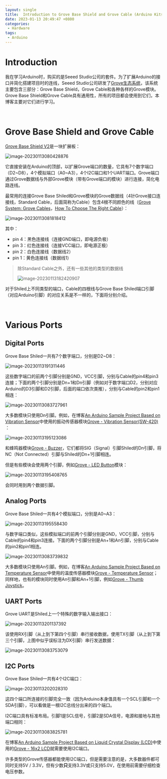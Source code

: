 ```yaml
---
layout: single
title:  Introduction to Grove Base Shield and Grove Cable (Arduino Kits)
date: 2023-01-13 20:49:47 +0800
categories: 
 - Hardware
tags:
 - Arduino
---
```


# Introduction

我在学习Arduino时，购买的是Seeed Studio公司的套件。为了扩展Arduino的接口并简化搭建项目时的连线，Seeed Studio公司研发了[Grove生态系统](https://wiki.seeedstudio.com/Grove_System/)，该系统主要包含三部分：Grove Base Shield，Grove Cable和各种各样的Grove模块。Grove Base Shield和Grove Cable具有通用性，所有的项目都会使用到它们，本博客主要对它们进行学习。

<br>

# Grove Base Shield and Grove Cable

[Grove Base Shield V2](https://wiki.seeedstudio.com/Base_Shield_V2/)是一块扩展板：

![image-20230113080428876](https://github.com/HelloWorld-1017/blog-images/blob/main/migration/DeLLLaptop/image-20230113080428876.png?raw=true)

它直接安装在Arduino的顶部，以扩展Grove端口的数量，它具有7个数字端口（D2\~D8），4个模拟端口（A0\~A3），4个I2C端口和1个UART端口。Grove端口通过Grove数据线与外部Grove模块（带有Grove端口的模块）进行连接，简化电路连线。

最常用的连接Grove Base Shiled和Grove模块的Grove数据线（4针Grove接口连接线，Standard Cable，后面简称为Cable）包含4根不同颜色的线（[Grove System: Grove Cables](https://wiki.seeedstudio.com/Grove_System/#grove-cables)，[How To Choose The Right Cable](https://wiki.seeedstudio.com/How_To_Choose_The_Right_Cable/)）：

![image-20230113081818412](https://github.com/HelloWorld-1017/blog-images/blob/main/migration/DeLLLaptop/image-20230113081818412.png?raw=true)

其中：

- pin 4：黑色连接线（连接GND端口，即电源负极）
- pin 3：红色连接线（连接VCC端口，即电源正极）
- pin 2：白色连接线（数据线2）
- pin 1：黄色连接线（数据线1）

> 除Standard Cable之外，还有一些其他的类型的数据线
>
> ![image-20230113182420907](https://github.com/HelloWorld-1017/blog-images/blob/main/migration/DeLLLaptop/image-20230113182420907.png?raw=true)

对于Shiled上不同类型的端口，Cable的四根线与Grove Base Shiled端口引脚（对应Arduino引脚）的对应关系是不一样的，下面将分别介绍。

<br>

# Various Ports 

## Digital Ports

Grove Base Shiled一共有7个数字端口，分别是D2\~D8：

![image-20230113191311446](https://github.com/HelloWorld-1017/blog-images/blob/main/migration/DeLLLaptop/image-20230113191311446.png?raw=true)

这些数字端口的前两个引脚分别是GND，VCC引脚，分别与Cable的pin4和pin3连接；下面的两个引脚分别是Dn+1和Dn引脚（例如对于数字端口D2，分别对应Arduino的D3引脚和D2引脚，后面的端口依次类推），分别与Cable的pin2和pin1相连：

![image-20230113083727961](https://github.com/HelloWorld-1017/blog-images/blob/main/migration/DeLLLaptop/image-20230113083727961.png?raw=true)

大多数模块只使用Dn引脚。例如，在博客[An Arduino Sample Project Based on Vibration Sensor](http://whatastarrynight.com/arduino/c/An-Arduino-Sample-Project-Based-on-Vibration-Sensor/)中使用的振动传感器模块[Grove - Vibration Sensor(SW-420) ](https://wiki.seeedstudio.com/Grove-Vibration_Sensor_SW-420/)：

![image-20230113195123086](https://github.com/HelloWorld-1017/blog-images/blob/main/migration/DeLLLaptop/image-20230113195123086.png?raw=true)

和蜂鸣器模块[Grove - Buzzer](https://wiki.seeedstudio.com/Grove-Buzzer/)，它们都将SIG（Signal）引脚Shiled的Dn引脚，将NC（Not Connected）引脚与Shiled的Dn+1引脚相连。

但是有些模块会使用两个引脚，例如[Grove - LED Button](https://wiki.seeedstudio.com/Grove-LED_Button/)模块：

![image-20230113195408765](https://github.com/HelloWorld-1017/blog-images/blob/main/migration/DeLLLaptop/image-20230113195408765.png?raw=true)

会同时用到两个数据引脚。

## Analog Ports

Grove Base Shiled一共有4个模拟端口，分别是A0\~A3：

![image-20230113195558430](https://github.com/HelloWorld-1017/blog-images/blob/main/migration/DeLLLaptop/image-20230113195558430.png?raw=true)

与数字端口类似，这些模拟端口的前两个引脚分别是GND，VCC引脚，分别与Cable的pin4和pin3连接。下面的两个引脚分别是An+1和An引脚，分别与Cable的pin2和pin1相连。

![image-20230113083739832](https://github.com/HelloWorld-1017/blog-images/blob/main/migration/DeLLLaptop/image-20230113083739832.png?raw=true)

大多数模块只使用An引脚。例如，在博客[An Arduino Sample Project Based on Temperature Sensor](http://whatastarrynight.com/arduino/c/An-Arduino-Sample-Project-Based-on-Temperature-Sensor/)中使用的温度传感器模块[Grove - Temperature Sensor](https://wiki.seeedstudio.com/Grove-Temperature_Sensor/)；同样地，也有的模块同时使用An引脚和An+1引脚，例如[Grove - Thumb Joystick](https://wiki.seeedstudio.com/Grove-Thumb_Joystick/)。

## UART Ports

Grove UART是Shiled上一个特殊的数字输入输出接口：

![image-20230113201137392](https://github.com/HelloWorld-1017/blog-images/blob/main/migration/DeLLLaptop/image-20230113201137392.png?raw=true)

该使用RX引脚（从上到下第四个引脚）串行接收数据，使用TX引脚（从上到下第三个引脚，上图中似乎误标注为DX引脚）串行发送数据：

![image-20230113083753079](https://github.com/HelloWorld-1017/blog-images/blob/main/migration/DeLLLaptop/image-20230113083753079.png?raw=true)

## I2C Ports

Grove Base Shiled一共有4个I2C端口：

![image-20230113202028310](https://github.com/HelloWorld-1017/blog-images/blob/main/migration/DeLLLaptop/image-20230113202028310.png?raw=true)

这四个端口所连接的引脚完全一致（因为Arduino本身值具有一个SCL引脚和一个SDA引脚），可以看做是一根I2C总线分出来的四个端口。

I2C端口具有标准布局。引脚1是SCL信号，引脚2是SDA信号，电源和接地与其他端口相同：

![image-20230113083825781](https://github.com/HelloWorld-1017/blog-images/blob/main/migration/DeLLLaptop/image-20230113083825781.png?raw=true)

在博客[An Arduino Sample Project Based on Liquid Crystal Display (LCD)](http://whatastarrynight.com/arduino/c/An-Arduino-Sample-Project-Based-on-Liquid-Crystal-Display-(LCD)/)中使用的[Grove - 16x2 LCD](https://wiki.seeedstudio.com/Grove-16x2_LCD_Series/)就需要使用I2C端口。

许多类型的Grove传感器都能使用I2C端口，但是需要注意的是，大多数器件都可同时支持5V / 3.3V，但有少数**只**支持3.3V或只支持5.0V，在使用前需要仔细检查电压参数。

<br>
